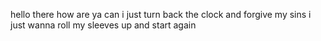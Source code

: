 hello there
how are ya
can i just turn back the clock
and forgive my sins
i just wanna roll my sleeves up and start again
